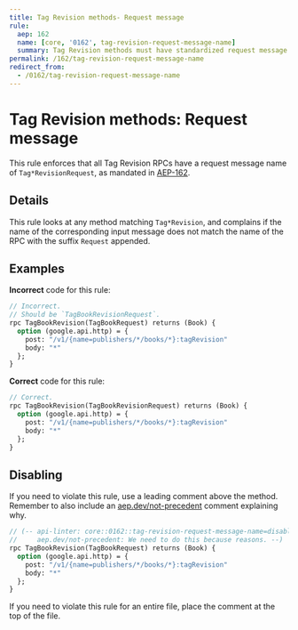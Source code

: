 ```yaml
---
title: Tag Revision methods- Request message
rule:
  aep: 162
  name: [core, '0162', tag-revision-request-message-name]
  summary: Tag Revision methods must have standardized request message names.
permalink: /162/tag-revision-request-message-name
redirect_from:
  - /0162/tag-revision-request-message-name
---
```


# Tag Revision methods: Request message

This rule enforces that all Tag Revision RPCs have a request message name of
`Tag*RevisionRequest`, as mandated in [AEP-162][].

## Details

This rule looks at any method matching `Tag*Revision`, and complains
if the name of the corresponding input message does not match the name of the
RPC with the suffix `Request` appended.

## Examples

**Incorrect** code for this rule:

```proto
// Incorrect.
// Should be `TagBookRevisionRequest`.
rpc TagBookRevision(TagBookRequest) returns (Book) {
  option (google.api.http) = {
    post: "/v1/{name=publishers/*/books/*}:tagRevision"
    body: "*"
  };
}
```

**Correct** code for this rule:

```proto
// Correct.
rpc TagBookRevision(TagBookRevisionRequest) returns (Book) {
  option (google.api.http) = {
    post: "/v1/{name=publishers/*/books/*}:tagRevision"
    body: "*"
  };
}
```

## Disabling

If you need to violate this rule, use a leading comment above the method.
Remember to also include an [aep.dev/not-precedent][] comment explaining why.

```proto
// (-- api-linter: core::0162::tag-revision-request-message-name=disabled
//     aep.dev/not-precedent: We need to do this because reasons. --)
rpc TagBookRevision(TagBookRequest) returns (Book) {
  option (google.api.http) = {
    post: "/v1/{name=publishers/*/books/*}:tagRevision"
    body: "*"
  };
}
```

If you need to violate this rule for an entire file, place the comment at the
top of the file.

[aep-162]: https://aep.dev/162
[aep.dev/not-precedent]: https://aep.dev/not-precedent
